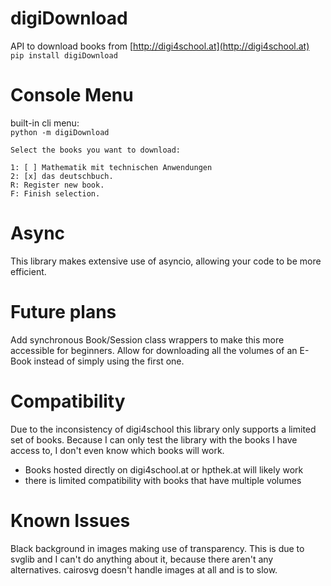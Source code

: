 # digiDownload
API to download books from [http://digi4school.at](http://digi4school.at)  
`pip install digiDownload`

# Console Menu
built-in cli menu:  
`python -m digiDownload`

```
Select the books you want to download:

1: [ ] Mathematik mit technischen Anwendungen                        
2: [x] das deutschbuch.                                                         
R: Register new book.                                                                    
F: Finish selection.
```

# Async
This library makes extensive use of asyncio, allowing your code to be more efficient.

# Future plans
Add synchronous Book/Session class wrappers to make this more accessible for beginners.
Allow for downloading all the volumes of an E-Book instead of simply using the first one.

# Compatibility
Due to the inconsistency of digi4school this library only supports a limited set of books.
Because I can only test the library with the books I have access to, I don't even know which books will work.

- Books hosted directly on digi4school.at or hpthek.at will likely work
- there is limited compatibility with books that have multiple volumes

# Known Issues
Black background in images making use of transparency. This is due to svglib and I can't do anything about it, because there aren't any alternatives. cairosvg doesn't handle images at all and is to slow.
